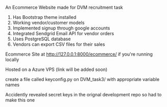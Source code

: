 An Ecommerce Website made for DVM recruitment task

1) Has Bootstrap theme installed
2) Working vendor/customer models
3) Implemented signup through google accounts
4) Integrated Sendgrid Email API for vendor orders
5) Uses PostgreSQL database
6) Vendors can export CSV files for their sales


Ecommerce Site at http://127.0.0.1:8000/ecommerce/ if you're running locally

Hosted on a Azure VPS (link will be added soon)

create a file called keyconfig.py on DVM_task3/ with appropriate variable names

Accidently revealed secret keys in the orignal development repo so had to make this one
